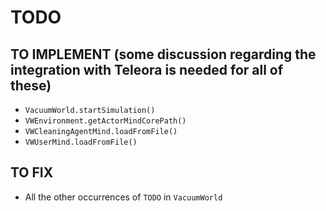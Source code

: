 # TODO

## TO IMPLEMENT (some discussion regarding the integration with Teleora is needed for all of these)

- `VacuumWorld.startSimulation()`
- `VWEnvironment.getActorMindCorePath()`
- `VWCleaningAgentMind.loadFromFile()`
- `VWUserMind.loadFromFile()`

## TO FIX

- All the other occurrences of `TODO` in `VacuumWorld`
